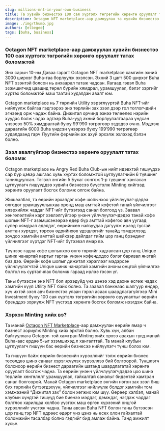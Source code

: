 ```yaml
---
slug: millions-mnt-in-your-own-business
title: Та хувийн бизнестээ 100 сая хүртэлх төгрөгийн хөрөнгө оруулалт татах боломжтой
description: Octagon NFT marketplace-аар дамжуулан та хувийн бизнестээ 100 сая хүртэлх төгрөгийн хөрөнгө оруулалт татах боломжтой
image: ./img/thumb.jpg
authors: [elbegee]
tags: [buha, business]
---
```


### Octagon NFT marketplace-аар дамжуулан хувийн бизнестээ 100 сая хүртэлх төгрөгийн хөрөнгө оруулалт татах боломжтой

Энэ сарын 10-ны Даваа гарагт Octagon NFT marketplace хамгийн эхний 3000 ширхэг Buha-гаа борлуулж эхэлсэн. Эхний 3 цагт 500 ширхэг Buha NFT эзэнтэй болсон нь анхаарал татаж чадсан. Яагаад гэвэл Buha эзэмшигчид цаашид төрөл бүрийн хямдрал, урамшуулал, бэлэг зэргийг хүртэх боломжтой маш таатай худалдан авалт юм.

Octagon marketplace нь 7 төрлийн Utility  хэрэглүүртэй Buha NFT-ийг нийлүүлж байгаа гэдгээрээ энэ төрлийн зах зээл дээр гол тоглогчдийн эгнээнд орж чадаж байна. Дижитал орчинд эзнээ төлөөлөх нэрийн хуудас болж чадах эдгээр Buha-ууд эхний борлуулалтаараа үндсэн үнээсээ 50% хямдралтай буюу 99’990 төгрөгөөр эздэдээ очно. Мэдээж дараагийн 6000 Buha үндсэн үнээрээ буюу 199’990 төгрөгөөр худалдаанд гарч Луугийн фермийн аж ахуй эрхэлж эхлэхэд бэлэн болно.

### Зээл авалгүйгээр бизнестээ хөрөнгө оруулалт татах боломж

Octagon marketplace нь Angry Red Buha Club-ын нийт идэвхтэй гишүүдээ сар бүр цэвэр ашгаас хувь хүртэх боломжтой цуглуулагчийн 6 түвшинг танилцуулсан. Тэгвэл энгийн 5 Бухаг сонгож 1-р түвшинг хангасан цуглуулагч гишүүддээ хувийн бизнесээ бүүстэлж Minting хийгээд хөрөнгө оруулалт босгох боломж олгож байна.

Жишээлбэл, та өөрийн эрхэлдэг кофе шопынхоо үйлчлүүлэгчдэдээ олгодог  урамшууллынхаа оронд маш амттай кофетой танай үйлчилгээг илэрхийлж чаддаг NFT-ийг бүтээгээд санал болгоод үз. Заавал хөнгөлөлтийн карт хэвлэлгүйгээр үнэнч үйлчлүүлэгчдэдээ танай кофе шопын NFT-г эзэмшсэнээрээ өдөр бүр амттай кофегоо авч уугаад супер хямдрал эдэлдэг, өөрийнхөө найзуудаа дагуулж ирээд тусгай амттан хүртдэг, төрсөн өдрийнхөө үдэшлэгийг танайд тэмдэглээд зочдоо хамгийн амттай шейкээр дайлдаг тийм  цор ганц брэндинг үйлчилгээг хүртдэг NFT-ийг бүтээвэл ямар вэ.

Түүнээс гадна кофе шопынхоо  өнгө төрхийг хадгалсан цор ганц Unique шинж чанартай картыг гарган үнэнч кофечдодоо бэлэг баривал янзтай биз дээ. Өөрийн кофе шопыг дижитал хэрэглээг мэдэрсэн үйлчлүүлэгчтэй Unique шинж чанартай хамгийн анхны онцгой үйлчилгээ болтол нь сурталчлах боломж гараад ирлээ гэсэн үг.

Таны бүтээсэн энэ NFT бол ирээдүйд үнэ цэнээ хэд дахин өсгөж чадах хамгийн күүл Utility NFT байх болно. Та заавал банкнаас шалгуур өндөр, хүү ихтэй зээл авч бизнестээ улаан гэрэл асаах шаардлагагүйгээр Mini Investment буюу 100 сая хүртэлх төгрөгийн хөрөнгө оруулалтыг өөрийн бренддээ зориулж NFT үүсгээд хөрөнгө босгох боломж нээгдэж байна.

### Хэрхэн Minting хийх вэ?

Та манай [Octagon NFT Marketplace](https://www.nft.octagon.mn/)-аар дамжуулан өөрийн ямар ч бизнест зориулж Minting хийх эрхтэй болно. Хувь хүн, албан байгууллага Octagon-той хамтран Minting хийх эрхээ авахын тулд манай Buha-аас ердөө 5-ыг эзэмшихэд л хангалттай. Та манай клубын цуглуулагч гишүүн бас өөрийн бизнесээ нийлүүлэгч түнш болох юм.

Та гишүүн байж өөрийн бизнесийн хүрээллийг тэлж өөрийн бизнес төсөлдөө шинэ санааг хэрэгжүүлэх хүрээллээ бий болгоорой. Түншлэгч болсноор өөрийн бизнест дараагийн шатанд шаардлагатай хөрөнгө оруулалт босгож чадна. Та өөрийн үнэнч үйлчлүүлэгчдэдээ цоо шинэ төрлийн хөнгөлөлт урамшуулал, гайхалтай саналыг бидэнтэй хамтран санал болгоорой. Манай Octagon marketplace энгийн нэгэн зах зээл биш бүх төрлийн бүтээгдэхүүн, үйлчилгээг нийлүүлж болдог хамгийн том хэмжээний “Дижитал зах” болон хөгжих юм шүү. Өөрөөр хэлбэл, манай клубын хүндтэй гишүүд бие биенээ мэддэг, дэмждэг, нэгдэж чаддаг болтлоо харилцаа холбоо үүсгэж маш өргөн хүрээний онцгой хүрээллийг үүсгэж чадна. Таны авсан Buha NFT болон таны бүтээсэн цор ганц тэр NFT өдрөөс өдөрт үнэ цэнэ нь өсөх олон гайхалтай боломжийн тасалбар болно гэдгийг бид амлаж байна. Танд амжилт хүсье.
